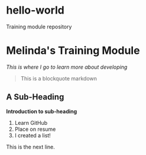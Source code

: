 # hello-world
Training module repository
# Melinda's Training Module
*This is where I go to learn more about developing*
> This is a blockquote markdown
## A Sub-Heading 
**Introduction to sub-heading**
1. Learn GitHub
2. Place on resume
3. I created a list!

This is the next line.

